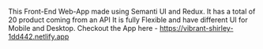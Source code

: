 This Front-End Web-App made using Semanti UI and Redux. 
It has a total of 20 product coming from an API 
It is fully Flexible and have different UI for Mobile and Desktop.
Checkout the App here - https://vibrant-shirley-1dd442.netlify.app
